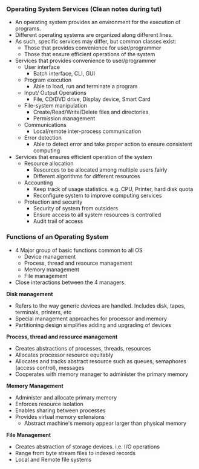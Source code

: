 ### Operating System Services (Clean notes during tut)
- An operating system provides an environment for the execution of programs.
- Different operating systems are organized along different lines.
- As such, specific services may differ, but common classes exist:
	- Those that provides convenience for user/programmer
	- Those that ensure efficient operations of the system
- Services that provides convenience to user/programmer
	- User interface
		- Batch interface, CLI, GUI
	- Program execution
		- Able to load, run and terminate a program
	- Input/ Output Operations
		- File, CD/DVD drive, Display device, Smart Card
	- File-system manipulation
		- Create/Read/Write/Delete files and directories
		- Permission management
	- Communications
		- Local/remote inter-process communication
	- Error detection
		- Able to detect error and take proper action to ensure consistent computing
- Services that ensures efficient operation of the system 
	- Resource allocation
		- Resources to be allocated among multiple users fairly 
		- Different algorithms for different resources
	- Accounting
		- Keep track of usage statistics. e.g. CPU, Printer, hard disk quota
		- Reconfigure system to improve computing services
	- Protection and security
		- Security of system from outsiders
		- Ensure access to all system resources is controlled
		- Audit trail of access

### Functions of an Operating System
- 4 Major group of basic functions common to all OS
	- Device management
	- Process, thread and resource management
	- Memory management
	- File management
- Close interactions between the 4 managers.

**Disk management**
- Refers to the way generic devices are handled. Includes disk, tapes, terminals, printers, etc
- Special management approaches for processor and memory
- Partitioning design simplifies adding and upgrading of devices

**Process, thread and resource management**
- Creates abstractions of processes, threads, resources
- Allocates processor resource equitably 
- Allocates and tracks abstract resource such as queues, semaphores (access control), messages
- Cooperates with memory manager to administer the primary memory

**Memory Management**
- Administer and allocate primary memory
- Enforces resource isolation
- Enables sharing between processes
- Provides virtual memory extensions
	- Abstract machine's memory appear larger than physical memory

**File Management**
- Creates abstraction of storage devices. i.e. I/O operations
- Range from byte stream files to indexed records
- Local and Remote file systems

